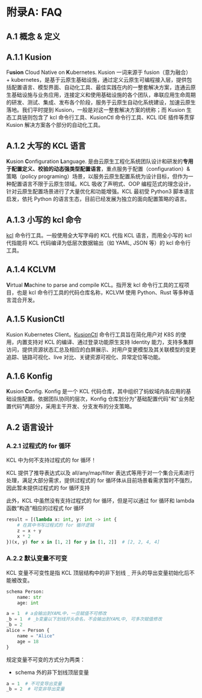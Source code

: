 # 附录A: FAQ

## A.1 概念 & 定义

## A.1.1 Kusion

F**usion** Cloud Native on **K**ubernetes. Kusion 一词来源于 fusion（意为融合） + kubernetes，是基于云原生基础设施，通过定义云原生可编程接入层，提供包括配置语言、模型界面、自动化工具、最佳实践在内的一整套解决方案，连通云原生基础设施与业务应用，连接定义和使用基础设施的各个团队，串联应用生命周期的研发、测试、集成、发布各个阶段，服务于云原生自动化系统建设，加速云原生落地。我们平时提到 Kusion，一般是对这一整套解决方案的统称；而 Kusion 生态工具链则包含了 kcl 命令行工具、KusionCtl 命令行工具、KCL IDE 插件等贯穿 Kusion 解决方案各个部分的自动化工具。


## A.1.2 大写的 KCL 语言

**K**usion **C**onfiguration **L**anguage. 是由云原生工程化系统团队设计和研发的**专用于配置定义、校验的动态强类型配置语言**，重点服务于配置（configuration）& 策略（policy programing）场景，以服务云原生配置系统为设计目标，但作为一种配置语言不限于云原生领域。KCL 吸收了声明式、OOP 编程范式的理念设计，针对云原生配置场景进行了大量优化和功能增强。KCL 最初受 Python3 脚本语言启发，依托 Python 的语言生态，目前已经发展为独立的面向配置策略的语言。

## A.1.3 小写的 kcl 命令

[kcl](/docs/reference/cli/kcl/kcl-cmd) 命令行工具。一般使用全大写字母的 KCL 代指 KCL 语言，而用全小写的 kcl 代指能将 KCL 代码编译为低层次数据输出（如 YAML, JSON 等）的 kcl 命令行工具。

## A.1.4 KCLVM

**V**irtual **M**achine to parse and compile KCL。指开发 kcl 命令行工具的工程项目，也是 kcl 命令行工具的代码仓库名称，KCLVM 使用 Python、Rust 等多种语言混合开发。

## A.1.5 KusionCtl

Kusion Kubernetes Client。[KusionCtl](/docs/reference/cli/kusionctl/overview) 命令行工具旨在简化用户对 K8S 的使用，内置支持对 KCL 的编译、通过登录功能原生支持 Identity 能力，支持多集群访问，提供资源状态汇总及相应的白屏展示、对用户变更模型及其关联模型的变更追踪、链路可视化、live 对比、关键资源可视化、异常定位等功能。

## A.1.6 Konfig

**K**usion **C**onfig. Konfig 是一个 KCL 代码仓库，其中组织了蚂蚁域内各应用的基础设施配置。依据团队协同的层次，Konfig 仓库划分为"基础配置代码"和"业务配置代码"两部分，采用主干开发、分支发布的分支策略。

## A.2 语言设计

### A.2.1 过程式的 for 循环

KCL 中为何不支持过程式的 for 循环！

KCL 提供了推导表达式以及 all/any/map/filter 表达式等用于对一个集合元素进行处理，满足大部分需求，提供过程式的 for 循环体从目前场景看需求暂时不强烈，因此暂未提供过程式的 for 循环支持

此外，KCL 中虽然没有支持过程式的 for 循环，但是可以通过 for 循环和 lambda 函数“构造”相应的过程式 for 循环

```python
result = [(lambda x: int, y: int -> int {
    # 在其中书写过程式的 for 循环逻辑
    z = x + y
    x * 2
})(x, y) for x in [1, 2] for y in [1, 2]]  # [2, 2, 4, 4]
```

### A.2.2 默认变量不可变

KCL 变量不可变性是指 KCL 顶层结构中的非下划线 `_` 开头的导出变量初始化后不能被改变。

```python
schema Person:
    name: str
    age: int

a = 1  # a会输出到YAML中，一旦赋值不可修改
_b = 1  # _b变量以下划线开头命名，不会输出到YAML中, 可多次赋值修改
_b = 2
alice = Person {
    name = "Alice"
    age = 18
}
```

规定变量不可变的方式分为两类：

- schema 外的非下划线顶层变量

```python
a = 1  # 不可变导出变量
_b = 2  # 可变非导出变量
```


